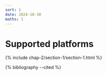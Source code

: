 ```yaml
---
sort: 1
date: 2024-10-30
maths: 1
---
```


# Supported platforms

{% include chap-2/section-1/section-1.html %}

{% bibliography --cited %}
